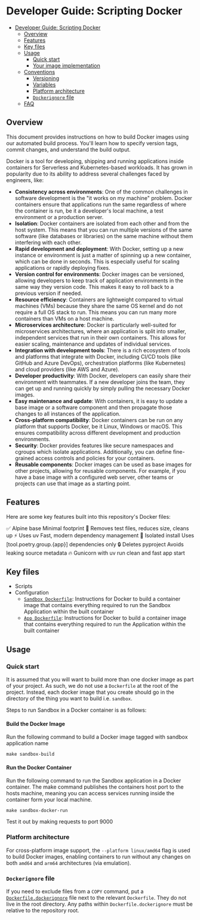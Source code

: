 # Developer Guide: Scripting Docker

- [Developer Guide: Scripting Docker](#developer-guide-scripting-docker)
  - [Overview](#overview)
  - [Features](#features)
  - [Key files](#key-files)
  - [Usage](#usage)
    - [Quick start](#quick-start)
    - [Your image implementation](#your-image-implementation)
  - [Conventions](#conventions)
    - [Versioning](#versioning)
    - [Variables](#variables)
    - [Platform architecture](#platform-architecture)
    - [`Dockerignore` file](#dockerignore-file)
  - [FAQ](#faq)

## Overview

This document provides instructions on how to build Docker images using our automated build process. You'll learn how to specify version tags, commit changes, and understand the build output.

Docker is a tool for developing, shipping and running applications inside containers for Serverless and Kubernetes-based workloads. It has grown in popularity due to its ability to address several challenges faced by engineers, like:

- **Consistency across environments**: One of the common challenges in software development is the "it works on my machine" problem. Docker containers ensure that applications run the same regardless of where the container is run, be it a developer's local machine, a test environment or a production server.
- **Isolation**: Docker containers are isolated from each other and from the host system. This means that you can run multiple versions of the same software (like databases or libraries) on the same machine without them interfering with each other.
- **Rapid development and deployment**: With Docker, setting up a new instance or environment is just a matter of spinning up a new container, which can be done in seconds. This is especially useful for scaling applications or rapidly deploying fixes.
- **Version control for environments**: Docker images can be versioned, allowing developers to keep track of application environments in the same way they version code. This makes it easy to roll back to a previous version if needed.
- **Resource efficiency**: Containers are lightweight compared to virtual machines (VMs) because they share the same OS kernel and do not require a full OS stack to run. This means you can run many more containers than VMs on a host machine.
- **Microservices architecture**: Docker is particularly well-suited for microservices architectures, where an application is split into smaller, independent services that run in their own containers. This allows for easier scaling, maintenance and updates of individual services.
- **Integration with development tools**: There is a rich ecosystem of tools and platforms that integrate with Docker, including CI/CD tools (like GitHub and Azure DevOps), orchestration platforms (like Kubernetes) and cloud providers (like AWS and Azure).
- **Developer productivity**: With Docker, developers can easily share their environment with teammates. If a new developer joins the team, they can get up and running quickly by simply pulling the necessary Docker images.
- **Easy maintenance and update**: With containers, it is easy to update a base image or a software component and then propagate those changes to all instances of the application.
- **Cross-platform compatibility**: Docker containers can be run on any platform that supports Docker, be it Linux, Windows or macOS. This ensures compatibility across different development and production environments.
- **Security**: Docker provides features like secure namespaces and cgroups which isolate applications. Additionally, you can define fine-grained access controls and policies for your containers.
- **Reusable components**: Docker images can be used as base images for other projects, allowing for reusable components. For example, if you have a base image with a configured web server, other teams or projects can use that image as a starting point.

## Features

Here are some key features built into this repository's Docker files:

✅ Alpine base	Minimal footprint
🧪 Removes test files, reduces size, cleans up
⚡ Uses uv	Fast, modern dependency management
📁 Isolated install	Uses [tool.poetry.group.{app}] dependencies only
🔒 Deletes pyproject	Avoids leaking source metadata
🔥 Gunicorn with uv run	clean and fast app start

## Key files

- Scripts
- Configuration
  - [`Sandbox Dockerfile`](../../sandbox/Dockerfile): Instructions for Docker to build a container image that contains everything required to run the Sandbox Application within the built container
  - [`App Dockerfile`](../../app/Dockerfile): Instructions for Docker to build a container image that contains everything required to run the Application within the built container

## Usage

### Quick start

It is assumed that you will want to build more than one docker image as part of your project. As such, we do not use a `Dockerfile` at the root of the project. Instead, each docker image that you create should go in the directory of the thing you want to build i.e. `sandbox`.

Steps to run Sandbox in a Docker container is as follows:

#### Build the Docker Image

Run the following command to build a Docker image tagged with sandbox application name


```shell
make sandbox-build 
```

#### Run the Docker Container

Run the following command to run the Sandbox application in a Docker container. The make command publishes the containers host port to the hosts machine, meaning you can access services running inside the container form your local machine.

```shell
make sandbox-docker-run
```

Test it out by making requests to port 9000


### Platform architecture

For cross-platform image support, the `--platform linux/amd64` flag is used to build Docker images, enabling containers to run without any changes on both `amd64` and `arm64` architectures (via emulation).

### `Dockerignore` file

If you need to exclude files from a `COPY` command, put a [`Dockerfile.dockerignore`](https://docs.docker.com/build/building/context/#filename-and-location) file next to the relevant `Dockerfile`. They do not live in the root directory. Any paths within `Dockerfile.dockerignore` must be relative to the repository root.
